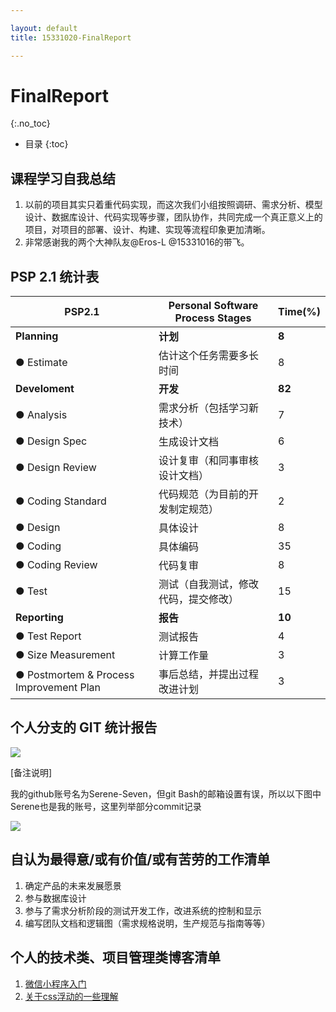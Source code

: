```yaml
---

layout: default
title: 15331020-FinalReport

---
```

# FinalReport
{:.no_toc}

* 目录
{:toc}

## 课程学习自我总结

1. 以前的项目其实只着重代码实现，而这次我们小组按照调研、需求分析、模型设计、数据库设计、代码实现等步骤，团队协作，共同完成一个真正意义上的项目，对项目的部署、设计、构建、实现等流程印象更加清晰。
2. 非常感谢我的两个大神队友@Eros-L @15331016的带飞。

## PSP 2.1 统计表

| PSP2.1          | Personal Software Process Stages | Time(%) |
|-----------------|----------------------------------|---------|
|**Planning**         |	**计划**	                            |    **8**    |
|● Estimate         |	估计这个任务需要多长时间             |	8      |
|**Develoment**       |	**开发**                              |	**82**    |
|● Analysis         |	需求分析（包括学习新技术）            |	7      |
|● Design Spec      |	生成设计文档                        |	6      |
|● Design Review    |	设计复审（和同事审核设计文档）         |	3    |
|● Coding Standard  |	代码规范（为目前的开发制定规范）       |	2    |
|● Design           |	具体设计                           |	8    |
|● Coding           |	具体编码                           |	35   |
|● Coding Review    |	代码复审                           |	8    |
|● Test             |	测试（自我测试，修改代码，提交修改）    |	15      |
|**Reporting**        |	**报告**                               |	**10**    |
|● Test Report      |	测试报告                           |	4    |
|● Size Measurement |	计算工作量                         |	3       |
|● Postmortem & Process Improvement Plan|	事后总结，并提出过程改进计划|	3|

## 个人分支的 GIT 统计报告

![](https://raw.githubusercontent.com/OrderingService/Dashboard/gh-pages/imgs/15331020_commit.png)

[备注说明]

我的github账号名为Serene-Seven，但git Bash的邮箱设置有误，所以以下图中Serene也是我的账号，这里列举部分commit记录

![](https://raw.githubusercontent.com/OrderingService/Dashboard/gh-pages/imgs/15331020_commit2.png)

## 自认为最得意/或有价值/或有苦劳的工作清单

1. 确定产品的未来发展愿景
2. 参与数据库设计
3. 参与了需求分析阶段的测试开发工作，改进系统的控制和显示
4. 编写团队文档和逻辑图（需求规格说明，生产规范与指南等等）

## 个人的技术类、项目管理类博客清单

1. [微信小程序入门](https://blog.csdn.net/a657997301/article/details/79954673)
2. [关于css浮动的一些理解](https://blog.csdn.net/a657997301/article/details/79954673)
